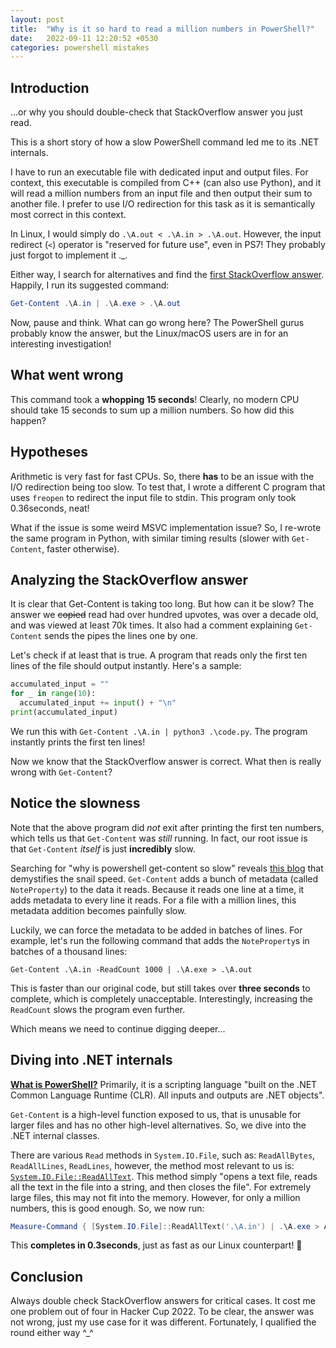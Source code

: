 ```yaml
---
layout: post
title:  "Why is it so hard to read a million numbers in PowerShell?"
date:   2022-09-11 12:20:52 +0530
categories: powershell mistakes
---
```


## Introduction

...or why you should double-check that StackOverflow answer you just read.

This is a short story of how a slow PowerShell command led me to its .NET internals.

I have to run an executable file with dedicated input and output files. For context, this executable is compiled from C++ (can also use Python), and it will read a million numbers from an input file and then output their sum to another file. I prefer to use I/O redirection for this task as it is semantically most correct in this context.

In Linux, I would simply do `.\A.out < .\A.in > .\A.out`. However, the input redirect (`<`) operator is "reserved for future use", even in PS7! They probably just forgot to implement it ._.

Either way, I search for alternatives and find the [first StackOverflow answer](https://stackoverflow.com/a/11788475/2181238). Happily, I run its suggested command:

```powershell
Get-Content .\A.in | .\A.exe > .\A.out
```

Now, pause and think. What can go wrong here? The PowerShell gurus probably know the answer, but the Linux/macOS users are in for an interesting investigation!

## What went wrong

This command took a **whopping 15 seconds**! Clearly, no modern CPU should take 15 seconds to sum up a million numbers. So how did this happen?

## Hypotheses

Arithmetic is very fast for fast CPUs. So, there **has** to be an issue with the I/O redirection being too slow. To test that, I wrote a different C program that uses `freopen` to redirect the input file to stdin. This program only took 0.36seconds, neat!

What if the issue is some weird MSVC implementation issue? So, I re-wrote the same program in Python, with similar timing results (slower with `Get-Content`, faster otherwise).

## Analyzing the StackOverflow answer

It is clear that Get-Content is taking too long. But how can it be slow? The answer we ~~copied~~ read had over hundred upvotes, was over a decade old, and was viewed at least 70k times. It also had a comment explaining `Get-Content` sends the pipes the lines one by one.

Let's check if at least that is true. A program that reads only the first ten lines of the file should output instantly. Here's a sample:

```python
accumulated_input = ""
for _ in range(10):
  accumulated_input += input() + "\n"
print(accumulated_input)
```

We run this with `Get-Content .\A.in | python3 .\code.py`. The program instantly prints the first ten lines!

Now we know that the StackOverflow answer is correct. What then is really wrong with `Get-Content`?

## Notice the slowness

Note that the above program did *not* exit after printing the first ten numbers, which tells us that `Get-Content` was *still* running. In fact, our root issue is that `Get-Content` *itself* is just **incredibly** slow.

Searching for "why is powershell get-content so slow" reveals [this blog](https://joelitechlife.ca/2022/06/08/powershell-get-content-slow/) that demystifies the snail speed. `Get-Content` adds a bunch of metadata (called `NoteProperty`) to the data it reads. Because it reads one line at a time, it adds metadata to every line it reads. For a file with a million lines, this metadata addition becomes painfully slow.

Luckily, we can force the metadata to be added in batches of lines. For example, let's run the following command that adds the `NoteProperty`s in batches of a thousand lines:

`Get-Content .\A.in -ReadCount 1000 | .\A.exe > .\A.out`

This is faster than our original code, but still takes over **three seconds** to complete, which is completely unacceptable. Interestingly, increasing the `ReadCount` slows the program even further.

Which means we need to continue digging deeper...

## Diving into .NET internals

[**What is PowerShell?**](https://docs.microsoft.com/en-us/powershell/scripting/overview?view=powershell-7.2) Primarily, it is a scripting language "built on the .NET Common Language Runtime (CLR). All inputs and outputs are .NET objects".

`Get-Content` is a high-level function exposed to us, that is unusable for larger files and has no other high-level alternatives. So, we dive into the .NET internal classes.

There are various `Read` methods in `System.IO.File`, such as: `ReadAllBytes`, `ReadAllLines`, `ReadLines`, however, the method most relevant to us is: [`System.IO.File::ReadAllText`](https://docs.microsoft.com/en-us/dotnet/api/system.io.file.readalltext?view=net-6.0). This method simply "opens a text file, reads all the text in the file into a string, and then closes the file". For extremely large files, this may not fit into the memory. However, for only a million numbers, this is good enough. So, we now run:

```powershell
Measure-Command { [System.IO.File]::ReadAllText('.\A.in') | .\A.exe > A.out }
```

This **completes in 0.3seconds**, just as fast as our Linux counterpart! 🎉

## Conclusion

Always double check StackOverflow answers for critical cases. It cost me one problem out of four in Hacker Cup 2022. To be clear, the answer was not wrong, just my use case for it was different. Fortunately, I qualified the round either way ^_^

<!-- TODO:
- [ ] fix program filenames
- [ ] post to HN -->